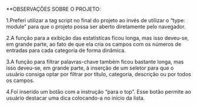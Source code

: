 **OBSERVAÇÕES SOBRE O PROJETO:

1.Preferi utilizar a tag script no final do projeto ao invés de utilizar o “type: module” para que o projeto possa ser aberto diretamente pelo navegador. 

2.A função para a exibição das estatísticas ficou longa, mas isso deveu-se, em grande parte, ao fato de que ela cria os campos com os números de entradas para cada categoria de forma dinâmica. 

3.A função para filtrar palavras-chave também ficou bastante longa, mas isso deveu-se, em grande parte, à inserção de um seletor para que o usuário consiga optar por filtrar por título, categoria, descrição ou por todos os campos.

4.Foi inserido um botão com a instrução “para o top”. Esse botão permite ao usuário destacar uma dica colocando-a no início da lista. 





